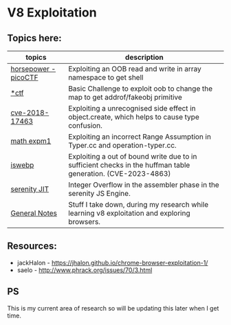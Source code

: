 # V8 Exploitation

## Topics here:

| topics | description | 
| --- | --- |
|[horsepower - picoCTF](./horse_power/) | Exploiting an OOB read and write in array namespace to get shell |
|[*ctf](./starctf/)| Basic Challenge to exploit oob to change the map to get addrof/fakeobj primitive |
|[cve-2018-17463](./cve-2018-17463/)| Exploiting a unrecognised side effect in object.create, which helps to cause type confusion. |
|[math expm1](./expm1-35C3/)| Exploiting an incorrect Range Assumption in Typer.cc and operation-typer.cc. |
|[iswebp](./quickJS-libwebp/)| Exploiting a out of bound write due to in sufficient checks in the huffman table generation. (CVE-2023-4863) |
|[serenity JIT](./hop/) | Integer Overflow in the assembler phase in the serenity JS Engine. | 
|[General Notes](./note/)| Stuff I take down, during my research while learning v8 exploitation and exploring browsers.|

## Resources:

* jackHalon - https://jhalon.github.io/chrome-browser-exploitation-1/
* saelo     - http://www.phrack.org/issues/70/3.html

## PS

This is my current area of research so will be updating this later when I get time.
